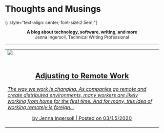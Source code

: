 # Thoughts and Musings
{: style="text-align: center; font-size:2.5em;"}

<p style="text-align:center;"><strong>A blog about technology, software, writing, and more</strong><br />Jenna Ingersoll, Technical Writing Professional</p>

---

<table class="card">
  <tr>
     <td><a href="remote-work-1.html"><img src="remote-work.png" /><br /><br />
       <h2 style="text-align:center;">Adjusting to Remote Work</h2>
<p><em>The way we work is changing. As companies go remote and create distributed environments, many workers are likely working from home for the first time. And for many, this idea of working remotely is foreign...</em></p>
       <p style="text-align:center;">by Jenna Ingersoll | Posted on 03/15/2020 </p>
</a></td>
  </tr>
</table>
